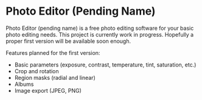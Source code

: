 # Photo Editor (Pending Name)

Photo Editor (pending name) is a free photo editing software for your basic photo editing needs. This project is currently work in progress. Hopefully a proper first version will be available soon enough.

Features planned for the first version:
- Basic parameters (exposure, contrast, temperature, tint, saturation, etc.)
- Crop and rotation
- Region masks (radial and linear)
- Albums
- Image export (JPEG, PNG)
